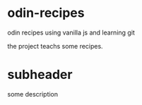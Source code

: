 # odin-recipes
odin recipes using vanilla js and learning git

the project teachs some recipes.

# subheader

some description

